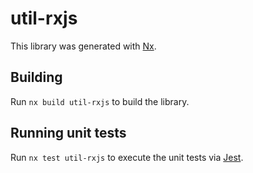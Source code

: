 # util-rxjs

This library was generated with [Nx](https://nx.dev).

## Building

Run `nx build util-rxjs` to build the library.

## Running unit tests

Run `nx test util-rxjs` to execute the unit tests via [Jest](https://jestjs.io).
